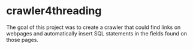 # crawler4threading

The goal of this project was to create a crawler that could find links on webpages and automatically insert SQL statements in the fields found on those pages.
